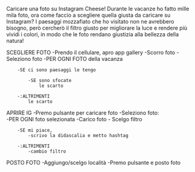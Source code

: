 Caricare una foto su Instagram
Cheese!
Durante le vacanze ho fatto mille mila foto, ora come faccio a scegliere quella giusta da caricare su Instagram? I paesaggi mozzafiato che ho visitato non ne avrebbero bisogno, però cercherò il filtro giusto per migliorare la luce e rendere più vividi i colori, in modo che le foto rendano giustizia alla bellezza della natura!


SCEGLIERE FOTO 
    -Prendo il cellulare, apro app gallery 
    -Scorro foto 
    -Seleziono foto 
    -PER OGNI FOTO della vacanza 

        -SE ci sono paesaggi le tengo

            -SE sono sfocate
                le scarto

        -:ALTRIMENTI 
            le scarto 
APRIRE IG
    -Premo pulsante per caricare foto 
    -Seleziono foto:                                     
        -PER OGNI foto selezionata 
            -Carico foto
            - Scelgo filtro 

        -SE mi piace, 
            -scrivo la didascalia e metto hashtag

        -:ALTRIMENTI 
            -cambio filtro 

POSTO FOTO
    -Aggiungo/scelgo località
    -Premo pulsante e posto foto